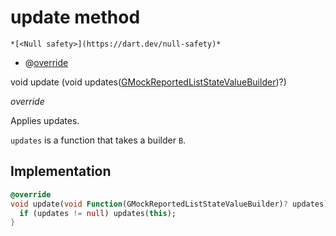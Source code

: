


# update method




    *[<Null safety>](https://dart.dev/null-safety)*



- @[override](https://api.flutter.dev/flutter/dart-core/override-constant.html)

void update
(void updates([GMockReportedListStateValueBuilder](../../third_party_yonomi_graphql_schema___generated___schema.docs.schema.gql/GMockReportedListStateValueBuilder-class.md))?)

_override_



<p>Applies updates.</p>
<p><code>updates</code> is a function that takes a builder <code>B</code>.</p>



## Implementation

```dart
@override
void update(void Function(GMockReportedListStateValueBuilder)? updates) {
  if (updates != null) updates(this);
}
```







